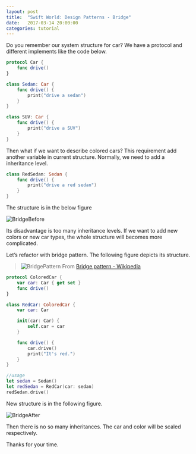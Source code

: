 ```yaml
---
layout: post
title:  "Swift World: Design Patterns - Bridge"
date:   2017-03-14 20:00:00
categories: tutorial
---
```

Do you remember our system structure for car? We have a protocol and different implements like the code below.

```swift
protocol Car {
    func drive()
}

class Sedan: Car {
    func drive() {
        print("drive a sedan")
    }
}

class SUV: Car {
    func drive() {
        print("drive a SUV")
    }
}
```

Then what if we want to describe colored cars? This requirement add another variable in current structure. Normally, we need to add a inheritance level.

```swift
class RedSedan: Sedan {
    func drive() {
        print("drive a red sedan")
    }
}
```

The structure is in the below figure

![BridgeBefore](http://pengguo.xyz/resources/BridgeBefore.png)

Its disadvantage is too many inheritance levels. If we want to add new colors or new car types, the whole structure will becomes more complicated.

Let’s refactor with bridge pattern. The following figure depicts its structure.

> ![BridgePattern](https://upload.wikimedia.org/wikipedia/commons/thumb/c/cf/Bridge_UML_class_diagram.svg/1000px-Bridge_UML_class_diagram.svg.png)
> From [Bridge pattern - Wikipedia](https://en.wikipedia.org/wiki/Bridge_pattern)

```swift
protocol ColoredCar {
    var car: Car { get set }
    func drive()
}

class RedCar: ColoredCar {
    var car: Car

    init(car: Car) {
        self.car = car
    }

    func drive() {
        car.drive()
        print("It's red.")
    }
}

//usage
let sedan = Sedan()
let redSedan = RedCar(car: sedan)
redSedan.drive()
```

New structure is in the following figure.

![BridgeAfter](http://pengguo.xyz/resources/BridgeAfter.png)

Then there is no so many inheritances. The car and color will be scaled respectively.

Thanks for your time.
